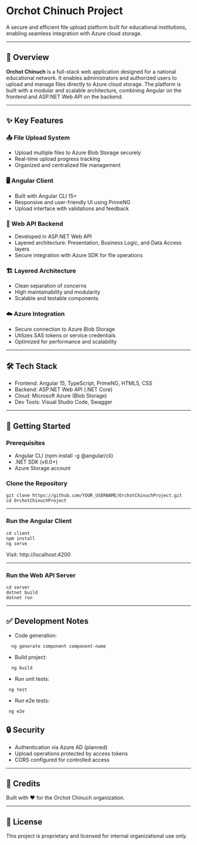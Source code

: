 
# Orchot Chinuch Project

A secure and efficient file upload platform built for educational institutions, enabling seamless integration with Azure cloud storage.

---

## 🧭 Overview

**Orchot Chinuch** is a full-stack web application designed for a national educational network. It enables administrators and authorized users to upload and manage files directly to Azure cloud storage. The platform is built with a modular and scalable architecture, combining Angular on the frontend and ASP.NET Web API on the backend.

---

## ✨ Key Features

### 📤 File Upload System
- Upload multiple files to Azure Blob Storage securely
- Real-time upload progress tracking
- Organized and centralized file management

### 🖥️ Angular Client
- Built with Angular CLI 15+
- Responsive and user-friendly UI using PrimeNG
- Upload interface with validations and feedback

### 🧩 Web API Backend
- Developed in ASP.NET Web API
- Layered architecture: Presentation, Business Logic, and Data Access layers
- Secure integration with Azure SDK for file operations

### 🏗️ Layered Architecture
- Clean separation of concerns
- High maintainability and modularity
- Scalable and testable components

### ☁️ Azure Integration
- Secure connection to Azure Blob Storage
- Utilizes SAS tokens or service credentials
- Optimized for performance and scalability

---

## 🛠️ Tech Stack

- Frontend: Angular 15, TypeScript, PrimeNG, HTML5, CSS
- Backend: ASP.NET Web API (.NET Core)
- Cloud: Microsoft Azure (Blob Storage)
- Dev Tools: Visual Studio Code, Swagger

---

## 🚀 Getting Started

### Prerequisites

- Angular CLI (npm install -g @angular/cli)
- .NET SDK (v6.0+)
- Azure Storage account

### Clone the Repository
 ```
git clone https://github.com/YOUR_USERNAME/OrchotChinuchProject.git  
cd OrchotChinuchProject
 ```
---

### Run the Angular Client
 ```
cd client  
npm install  
ng serve
 ```
Visit: http://localhost:4200

---

### Run the Web API Server
 ```
cd server  
dotnet build  
dotnet run
 ```
---

## ✅ Development Notes

- Code generation:
``` 
  ng generate component component-name
  ```

- Build project:
```
  ng build
  ```

- Run unit tests:
 ```
  ng test
   ```

- Run e2e tests:
 ```
  ng e2e
   ```

## 🔒 Security

- Authentication via Azure AD (planned)  
- Upload operations protected by access tokens  
- CORS configured for controlled access

---

## 🧠 Credits

Built with ❤️ for the Orchot Chinuch organization.

---

## 📘 License

This project is proprietary and licensed for internal organizational use only.

